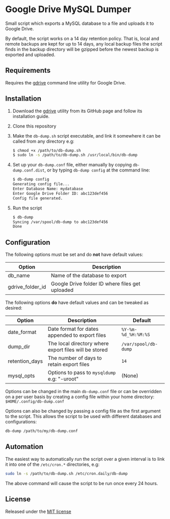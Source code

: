 # Google Drive MySQL Dumper

Small script which exports a MySQL database to a file and uploads it to Google Drive.

By default, the script works on a 14 day retention policy. That is, local and remote backups are kept
for up to 14 days, any local backup files the script finds in the backup directory will be gzipped before
the newest backup is exported and uploaded.

## Requirements
Requires the [gdrive](https://github.com/prasmussen/gdrive) command line utility for Google Drive.

## Installation
1. Download the [gdrive](https://github.com/prasmussen/gdrive)  utility from its GitHub page and follow its installation guide.
2. Clone this repository
3. Make the `db-dump.sh` script executable, and link it somewhere it can be called from any directory e.g:

	```sh
	$ chmod +x /path/to/db-dump.sh
	$ sudo ln -s /path/to/db-dump.sh /usr/local/bin/db-dump
	```
		
4. Set up your `db-dump.conf` file, either manually by copying `db-dump.conf.dist`, or by typing `db-dump config` at the command line:

	```sh
	$ db-dump config
	Generating config file...
	Enter Database Name: mydatabase    
	Enter Google Drive Folder ID: abc123def456
	Config file generated.
	```
		
5. Run the script

	```sh
	$ db-dump
	Syncing /var/spool/db-dump to abc123def456
	Done
	```

## Configuration

The following options must be set and do **not** have default values:

| Option | Description |
| ------ | ----------- |
| db_name | Name of the database to export |
| gdrive_folder_id | Google Drive folder ID where files get uploaded |

The following options **do** have default values and can be tweaked as desired:

| Option | Description | Default |
| ------ | ----------- | ------- |
| date_format | Date format for dates appended to export files | `%Y-%m-%d_%H:%M:%S` |
| dump_dir | The local directory where export files will be stored | `/var/spool/db-dump` |
| retention_days | The number of days to retain export files | `14` |
| mysql_opts | Options to pass to `mysqldump` e.g: "-uroot" | (None) |

Options can be changed in the main `db-dump.conf` file or can be overridden on a per user basis by creating
a config file within your home directory: `$HOME/.config/db-dump.conf`

Options can also be changed by passing a config file as the first argument to the script. This allows the script to be
used with different databases and configurations:

```sh
db-dump /path/to/my/db-dump.conf
```

## Automation
The easiest way to automatically run the script over a given interval is to link it into one of the
`/etc/cron.*` directories, e.g:

```sh
sudo ln -s /path/to/db-dump.sh /etc/cron.daily/db-dump
```

The above command will cause the script to be run once every 24 hours.

## License
Released under the [MIT license](LICENSE)
